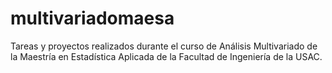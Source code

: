 # multivariadomaesa
Tareas y proyectos realizados durante el curso de Análisis Multivariado de la Maestría en Estadística Aplicada de la Facultad de Ingeniería de la USAC.
